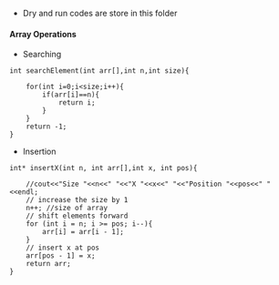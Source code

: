 - Dry and run codes are store in this folder

#### Array Operations

- Searching 
```
int searchElement(int arr[],int n,int size){
    
    for(int i=0;i<size;i++){
        if(arr[i]==n){
            return i;
        }
    }
    return -1;
}
```

- Insertion
```
int* insertX(int n, int arr[],int x, int pos){
    
    //cout<<"Size "<<n<<" "<<"X "<<x<<" "<<"Position "<<pos<<" "<<endl;
    // increase the size by 1
    n++; //size of array 
    // shift elements forward
    for (int i = n; i >= pos; i--){
        arr[i] = arr[i - 1];
    }
    // insert x at pos
    arr[pos - 1] = x;
    return arr;
}
```
